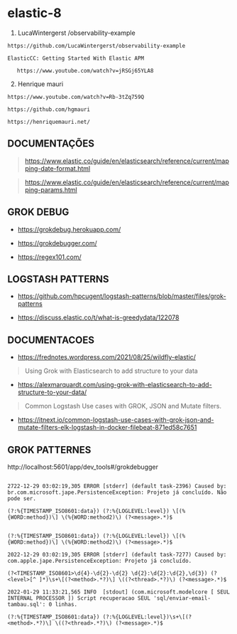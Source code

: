 # elastic-8


1.  LucaWintergerst /observability-example

```https://github.com/LucaWintergerst/observability-example```

```
ElasticCC: Getting Started With Elastic APM
   
   https://www.youtube.com/watch?v=jRSGj65YLA8
```



2. Henrique mauri

```https://www.youtube.com/watch?v=Rb-3tZq759Q```

```https://github.com/hgmauri```

```https://henriquemauri.net/```


## DOCUMENTAÇÕES

> https://www.elastic.co/guide/en/elasticsearch/reference/current/mapping-date-format.html

> https://www.elastic.co/guide/en/elasticsearch/reference/current/mapping-params.html


## GROK DEBUG

* https://grokdebug.herokuapp.com/

* https://grokdebugger.com/

* https://regex101.com/

## LOGSTASH PATTERNS

* https://github.com/hpcugent/logstash-patterns/blob/master/files/grok-patterns

* https://discuss.elastic.co/t/what-is-greedydata/122078

## DOCUMENTACOES

* https://frednotes.wordpress.com/2021/08/25/wildfly-elastic/

> Using Grok with Elasticsearch to add structure to your data

* https://alexmarquardt.com/using-grok-with-elasticsearch-to-add-structure-to-your-data/

> Common Logstash Use cases with GROK, JSON and Mutate filters.
* https://itnext.io/common-logstash-use-cases-with-grok-json-and-mutate-filters-elk-logstash-in-docker-filebeat-871ed58c7651


## GROK PATTERNES

http://localhost:5601/app/dev_tools#/grokdebugger

``` Grok Pattern

2722-12-29 03:02:19,305 ERROR [stderr] (default task-2396) Caused by: br.com.microsoft.jape.PersistenceException: Projeto já concluído. Não pode ser.

(?:%{TIMESTAMP_ISO8601:data}) (?:%{LOGLEVEL:level}) \[(%{WORD:method})\] \(%{WORD:method2)\) (?<message>.*)$

```

```

(?:%{TIMESTAMP_ISO8601:data}) (?:%{LOGLEVEL:level}) \[(%{WORD:method})\] \(%{WORD:method2)\) (?<message>.*)$

```

```
2022-12-29 03:02:19,305 ERROR [stderr] (default task-7277) Caused by: com.apple.jape.PersistenceException: Projeto já concluído.

(?<TIMESTAMP_ISO8601>\d{4}-\d{2}-\d{2} \d{2}:\d{2}:\d{2},\d{3}) (?<level>[^ ]*)\s+\[(?<method>.*?)\] \((?<thread>.*?)\) (?<message>.*)$
```

```
2022-01-29 11:33:21,565 INFO  [stdout] (com.microsoft.modelcore [ SEUL INTERNAL PROCESSOR ]) Script recuperacao SEUL 'sql/enviar-email-tambau.sql': 0 linhas.

(?:%{TIMESTAMP_ISO8601:data}) (?:%{LOGLEVEL:level})\s+\[(?<method>.*?)\] \((?<thread>.*?)\) (?<message>.*)$

```
